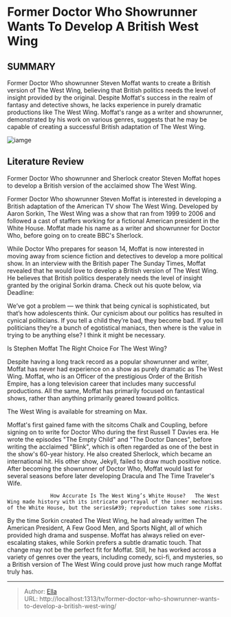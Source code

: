 # Former Doctor Who Showrunner Wants To Develop A British West Wing


## SUMMARY 



  Former Doctor Who showrunner Steven Moffat wants to create a British version of The West Wing, believing that British politics needs the level of insight provided by the original.   Despite Moffat&#39;s success in the realm of fantasy and detective shows, he lacks experience in purely dramatic productions like The West Wing.   Moffat&#39;s range as a writer and showrunner, demonstrated by his work on various genres, suggests that he may be capable of creating a successful British adaptation of The West Wing.  

![iamge](https://static1.srcdn.com/wordpress/wp-content/uploads/2023/12/west-wing-and-matt-smith-as-the-doctor-in-doctor-who.jpg)

## Literature Review
Former Doctor Who showrunner and Sherlock creator Steven Moffat hopes to develop a British version of the acclaimed show The West Wing.




Former Doctor Who showrunner Steven Moffat is interested in developing a British adaptation of the American TV show The West Wing. Developed by Aaron Sorkin, The West Wing was a show that ran from 1999 to 2006 and followed a cast of staffers working for a fictional American president in the White House. Moffat made his name as a writer and showrunner for Doctor Who, before going on to create BBC&#39;s Sherlock.




While Doctor Who prepares for season 14, Moffat is now interested in moving away from science fiction and detectives to develop a more political show. In an interview with the British paper The Sunday Times, Moffat revealed that he would love to develop a British version of The West Wing. He believes that British politics desperately needs the level of insight granted by the original Sorkin drama. Check out his quote below, via Deadline:


We’ve got a problem — we think that being cynical is sophisticated, but that’s how adolescents think. Our cynicism about our politics has resulted in cynical politicians. If you tell a child they’re bad, they become bad. If you tell politicians they’re a bunch of egotistical maniacs, then where is the value in trying to be anything else? I think it might be necessary.



 Is Stephen Moffat The Right Choice For The West Wing? 
          




Despite having a long track record as a popular showrunner and writer, Moffat has never had experience on a show as purely dramatic as The West Wing. Moffat, who is an Officer of the prestigious Order of the British Empire, has a long television career that includes many successful productions. All the same, Moffat has primarily focused on fantastical shows, rather than anything primarily geared toward politics.



The West Wing is available for streaming on Max.




Moffat&#39;s first gained fame with the sitcoms Chalk and Coupling, before signing on to write for Doctor Who during the first Russell T Davies era. He wrote the episodes &#34;The Empty Child&#34; and &#34;The Doctor Dances&#34;, before writing the acclaimed &#34;Blink&#34;, which is often regarded as one of the best in the show&#39;s 60-year history. He also created Sherlock, which became an international hit. His other show, Jekyll, failed to draw much positive notice. After becoming the showrunner of Doctor Who, Moffat would last for several seasons before later developing Dracula and The Time Traveler&#39;s Wife.




                  How Accurate Is The West Wing’s White House?   The West Wing made history with its intricate portrayal of the inner mechanisms of the White House, but the series&#39; reproduction takes some risks.    

By the time Sorkin created The West Wing, he had already written The American President, A Few Good Men, and Sports Night, all of which provided high drama and suspense. Moffat has always relied on ever-escalating stakes, while Sorkin prefers a subtle dramatic touch. That change may not be the perfect fit for Moffat. Still, he has worked across a variety of genres over the years, including comedy, sci-fi, and mysteries, so a British version of The West Wing could prove just how much range Moffat truly has.



---

> Author: [Ella](https://instagram.hk.cn/)  
> URL: http://localhost:1313/tv/former-doctor-who-showrunner-wants-to-develop-a-british-west-wing/  

